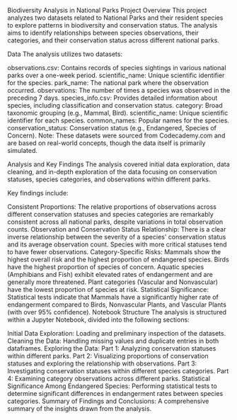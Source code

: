 Biodiversity Analysis in National Parks
Project Overview
This project analyzes two datasets related to National Parks and their resident species to explore patterns in biodiversity and conservation status. The analysis aims to identify relationships between species observations, their categories, and their conservation status across different national parks.

Data
The analysis utilizes two datasets:

observations.csv: Contains records of species sightings in various national parks over a one-week period.
scientific_name: Unique scientific identifier for the species.
park_name: The national park where the observation occurred.
observations: The number of times a species was observed in the preceding 7 days.
species_info.csv: Provides detailed information about species, including classification and conservation status.
category: Broad taxonomic grouping (e.g., Mammal, Bird).
scientific_name: Unique scientific identifier for each species.
common_names: Popular names for the species.
conservation_status: Conservation status (e.g., Endangered, Species of Concern).
Note: These datasets were sourced from Codecademy.com and are based on real-world concepts, though the data itself is primarily simulated.

Analysis and Key Findings
The analysis covered initial data exploration, data cleaning, and in-depth exploration of the data focusing on conservation statuses, species categories, and observations within different parks.

Key findings include:

Consistent Proportions: The relative proportions of observations across different conservation statuses and species categories are remarkably consistent across all national parks, despite variations in total observation counts.
Observation and Conservation Status Relationship: There is a clear inverse relationship between the severity of a species' conservation status and its average observation count. Species with more critical statuses tend to have fewer observations.
Category-Specific Risks:
Mammals show the highest overall risk and the highest proportion of endangered species.
Birds have the highest proportion of species of concern.
Aquatic species (Amphibians and Fish) exhibit elevated rates of endangerment and are generally more threatened.
Plant categories (Vascular and Nonvascular) have the lowest proportion of species at risk.
Statistical Significance: Statistical tests indicate that Mammals have a significantly higher rate of endangerment compared to Birds, Nonvascular Plants, and Vascular Plants (with over 95% confidence).
Notebook Structure
The analysis is structured within a Jupyter Notebook, divided into the following sections:

Initial Data Exploration: Loading and preliminary inspection of the datasets.
Cleaning the Data: Handling missing values and duplicate entries in both dataframes.
Exploring the Data:
Part 1: Analyzing conservation statuses within different parks.
Part 2: Visualizing proportions of conservation statuses and exploring the relationship with observations.
Part 3: Investigating conservation statuses within different species categories.
Part 4: Examining category observations across different parks.
Statistical Significance Among Endangered Species: Performing statistical tests to determine significant differences in endangerment rates between species categories.
Summary of Findings and Conclusions: A comprehensive summary of the insights drawn from the analysis.
